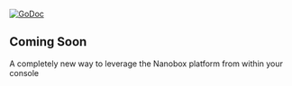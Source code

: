 [![GoDoc](https://godoc.org/github.com/nanobox-io/nbx?status.svg)](https://godoc.org/github.com/nanobox-io/nbx)

## Coming Soon

A completely new way to leverage the Nanobox platform from within your console
